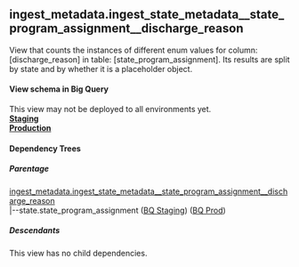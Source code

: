 ## ingest_metadata.ingest_state_metadata__state_program_assignment__discharge_reason
View that counts the instances of
 different enum values for column: [discharge_reason] in table: [state_program_assignment]. Its results are
  split by state and by whether it is a placeholder object.

#### View schema in Big Query
This view may not be deployed to all environments yet.<br/>
[**Staging**](https://console.cloud.google.com/bigquery?pli=1&p=recidiviz-staging&page=table&project=recidiviz-staging&d=ingest_metadata&t=ingest_state_metadata__state_program_assignment__discharge_reason)
<br/>
[**Production**](https://console.cloud.google.com/bigquery?pli=1&p=recidiviz-123&page=table&project=recidiviz-123&d=ingest_metadata&t=ingest_state_metadata__state_program_assignment__discharge_reason)
<br/>

#### Dependency Trees

##### Parentage
[ingest_metadata.ingest_state_metadata\__state_program_assignment\__discharge_reason](../ingest_metadata/ingest_state_metadata__state_program_assignment__discharge_reason.md) <br/>
|--state.state_program_assignment ([BQ Staging](https://console.cloud.google.com/bigquery?pli=1&p=recidiviz-staging&page=table&project=recidiviz-staging&d=state&t=state_program_assignment)) ([BQ Prod](https://console.cloud.google.com/bigquery?pli=1&p=recidiviz-123&page=table&project=recidiviz-123&d=state&t=state_program_assignment)) <br/>


##### Descendants
This view has no child dependencies.

